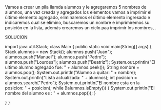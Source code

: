 Vamos a crear un pila llamda alumnos y le agregaremos 5 nombres de alumnos, una vez creada y agregados los elementos vamos a imprimir el último elemento agregado, eliminaremos el último elemento ingresado e indicaremos cual se elimino, buscaremos un nombre e imprimiremos su posición en la lista, además crearemos un ciclo paa imprimir los nombres, .

SOLUCION

import java.util.Stack;
class Main {
  public static void main(String[] args) {
    Stack<String> alumnos = new Stack<String>();
    alumnos.push("Juan");
    alumnos.push("Manuel");
    alumnos.push("Pedro");
    alumnos.push("Lourdes");
    alumnos.push("Beatriz");
    System.out.println("El ultimo alumno agregado fue: " + alumnos.peek());
    String nombre = alumnos.pop();
    System.out.println("Alumno a quitar: " + nombre);
    System.out.println("Lista actualizada: " + alumnos);
    int posicion = alumnos.search("Pedro");
    System.out.println("El nombre esta en la posicion: " + posicion);
    while (!alumnos.isEmpty()) {
      System.out.println("El nombre del alumno es : " + alumnos.pop());
    }

  }
}

